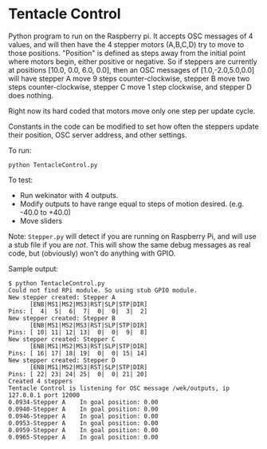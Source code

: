 Tentacle Control
===

Python program to run on the Raspberry pi. It accepts OSC messages of 4 values, and will then have the 4 stepper motors (A,B,C,D) try to move to those positions. "Position" is defined as steps away from the initial point where motors begin, either positive or negative. So if steppers are currently at positions [10.0, 0.0, 6.0, 0.0], then an OSC messages of [1.0,-2.0,5.0,0.0] will have stepper A move 9 steps counter-clockwise, stepper B move two steps counter-clockwise, stepper C move 1 step clockwise, and stepper D does nothing.

Right now its hard coded that motors move only one step per update cycle.

Constants in the code can be modified to set how often the steppers update their position, OSC server address, and other settings.

To run:

    python TentacleControl.py

To test:
 - Run wekinator with 4 outputs.
 - Modify outputs to have range equal to steps of motion desired. (e.g. -40.0 to +40.0)
 - Move sliders

Note: `Stepper.py` will detect if you are running on Raspberry Pi, and will use a stub file if you are *not*. This will show the same debug messages as real code, but (obviously) won't do anything with GPIO.

Sample output:

	$ python TentacleControl.py
	Could not find RPi module. So using stub GPIO module.
	New stepper created: Stepper A
	      [ENB|MS1|MS2|MS3|RST|SLP|STP|DIR]
	Pins: [  4|  5|  6|  7|  0|  0|  3|  2]
	New stepper created: Stepper B
	      [ENB|MS1|MS2|MS3|RST|SLP|STP|DIR]
	Pins: [ 10| 11| 12| 13|  0|  0|  9|  8]
	New stepper created: Stepper C
	      [ENB|MS1|MS2|MS3|RST|SLP|STP|DIR]
	Pins: [ 16| 17| 18| 19|  0|  0| 15| 14]
	New stepper created: Stepper D
	      [ENB|MS1|MS2|MS3|RST|SLP|STP|DIR]
	Pins: [ 22| 23| 24| 25|  0|  0| 21| 20]
	Created 4 steppers
	Tentacle Control is listening for OSC message /wek/outputs, ip 127.0.0.1 port 12000
	0.0934-Stepper A	In goal position: 0.00
	0.0940-Stepper A	In goal position: 0.00
	0.0946-Stepper A	In goal position: 0.00
	0.0953-Stepper A	In goal position: 0.00
	0.0959-Stepper A	In goal position: 0.00
	0.0965-Stepper A	In goal position: 0.00
